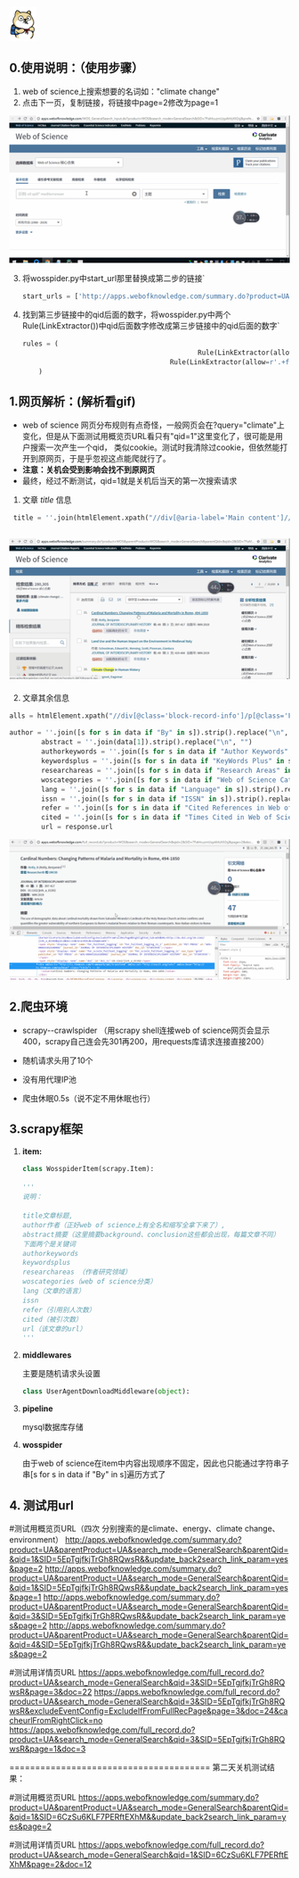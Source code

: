 <div align="left">
    <img src='.\images\IMG_1869.JPG' style="zoom:10%">
 </div>


## 0.使用说明：（使用步骤）

1. web of science上搜索想要的名词如："climate change"
2. 点击下一页，复制链接，将链接中page=2修改为page=1



![使用说明1](.\images\1.gif)

3. 将wosspider.py中start_url那里替换成第二步的链接`

   ```python
   start_urls = ['http://apps.webofknowledge.com/summary.do?product=UA&parentProduct=UA&search_mode=GeneralSearch&parentQid=&qid=3&SID=5EpTgjfkjTrGh8RQwsR&&update_back2search_link_param=yes&page=1']
   ```

   

4. 找到第三步链接中的qid后面的数字，将wosspider.py中两个Rule(LinkExtractor())中qid后面数字修改成第三步链接中的qid后面的数字`

   ```python
   rules = (
                   						       Rule(LinkExtractor(allow=r'.+summary.do\?.+&qid=3.+&page=\d'),follow=True),
                   						Rule(LinkExtractor(allow=r'.+full_record.do\?.+&qid=3.+&page=\d&doc=\d'), callback="parse_item", follow=True)
       )
   ```

   

## 1.网页解析：(解析看gif)

- web of science 网页分布规则有点奇怪，一般网页会在?query="climate"上变化，但是从下面测试用概览页URL看只有"qid=1"这里变化了，很可能是用户搜索一次产生一个qid，
  类似cookie。测试时我清除过cookie，但依然能打开到原网页，于是乎忽视这点能爬就行了。
- **注意：关机会受到影响会找不到原网页**
- 最终，经过不断测试，qid=1就是关机后当天的第一次搜索请求



1. 文章 *title* 信息

```python
 title = ''.join(htmlElement.xpath("//div[@aria-label='Main content']//div[@class='title']//text()"))
```



## ![title](.\images\2.gif)

2.  文章其余信息

```python
alls = htmlElement.xpath("//div[@class='block-record-info']/p[@class='FR_field']")
```

```python
author = ''.join([s for s in data if "By" in s]).strip().replace("\n", "")
        abstract = ''.join(data[1]).strip().replace("\n", "")
        authorkeywords = ''.join([s for s in data if "Author Keywords" in s]).strip().replace("\n", "")
        keywordsplus = ''.join([s for s in data if "KeyWords Plus" in s]).strip().replace("\n", "")
        researchareas = ''.join([s for s in data if "Research Areas" in s]).strip().replace("\n", "")
        woscategories = ''.join([s for s in data if "Web of Science Categories" in s]).strip().replace("\n", "")
        lang = ''.join([s for s in data if "Language" in s]).strip().replace("\n", "")
        issn = ''.join([s for s in data if "ISSN" in s]).strip().replace("\n", "")
        refer = ''.join([s for s in data if "Cited References in Web of Science Core Collection" in s]).strip().replace("\n", "")
        cited = ''.join([s for s in data if "Times Cited in Web of Science Core Collection" in s]).strip().replace("\n", "")
        url = response.url
```

![else](.\images\3.gif)

## 2.爬虫环境
- scrapy--crawlspider
  （用scrapy shell连接web of science网页会显示400，scrapy自己连会先301再200，用requests库请求连接直接200）

- 随机请求头用了10个

- 没有用代理IP池

- 爬虫休眠0.5s（说不定不用休眠也行）

  

## 3.scrapy框架

1. **item:**

   ```python
   class WosspiderItem(scrapy.Item):
   
   '''
   说明：
   
   title文章标题,
   author作者（正好web of science上有全名和缩写全拿下来了）,
   abstract摘要（这里摘要background、conclusion这些都会出现，每篇文章不同）
   下面两个是关键词
   authorkeywords
   keywordsplus 
   researchareas （作者研究领域）
   woscategories（web of science分类）
   lang（文章的语言）
   issn
   refer（引用别人次数）
   cited（被引次数）
   url（该文章的url）
   '''
   ```

2. **middlewares**

   主要是随机请求头设置

   ```python
   class UserAgentDownloadMiddleware(object):
   ```

3. **pipeline**

   mysql数据库存储

4. **wosspider**

   由于web of science在item中内容出现顺序不固定，因此也只能通过字符串子串[s for s in data if "By" in s]遍历方式了

## 4. 测试用url

#测试用概览页URL（四次 分别搜索的是climate、energy、climate change、environment）
http://apps.webofknowledge.com/summary.do?product=UA&parentProduct=UA&search_mode=GeneralSearch&parentQid=&qid=1&SID=5EpTgjfkjTrGh8RQwsR&&update_back2search_link_param=yes&page=2
http://apps.webofknowledge.com/summary.do?product=UA&parentProduct=UA&search_mode=GeneralSearch&parentQid=&qid=1&SID=5EpTgjfkjTrGh8RQwsR&&update_back2search_link_param=yes&page=1
http://apps.webofknowledge.com/summary.do?product=UA&parentProduct=UA&search_mode=GeneralSearch&parentQid=&qid=3&SID=5EpTgjfkjTrGh8RQwsR&&update_back2search_link_param=yes&page=2
http://apps.webofknowledge.com/summary.do?product=UA&parentProduct=UA&search_mode=GeneralSearch&parentQid=&qid=4&SID=5EpTgjfkjTrGh8RQwsR&&update_back2search_link_param=yes&page=2

#测试用详情页URL
https://apps.webofknowledge.com/full_record.do?product=UA&search_mode=GeneralSearch&qid=3&SID=5EpTgjfkjTrGh8RQwsR&page=3&doc=22
https://apps.webofknowledge.com/full_record.do?product=UA&search_mode=GeneralSearch&qid=3&SID=5EpTgjfkjTrGh8RQwsR&excludeEventConfig=ExcludeIfFromFullRecPage&page=3&doc=24&cacheurlFromRightClick=no
https://apps.webofknowledge.com/full_record.do?product=UA&search_mode=GeneralSearch&qid=3&SID=5EpTgjfkjTrGh8RQwsR&page=1&doc=3

=======================================
第二天关机测试结果：

#测试用概览页URL
https://apps.webofknowledge.com/summary.do?product=UA&parentProduct=UA&search_mode=GeneralSearch&parentQid=&qid=1&SID=6CzSu6KLF7PERftEXhM&&update_back2search_link_param=yes&page=2

#测试用详情页URL
https://apps.webofknowledge.com/full_record.do?product=UA&search_mode=GeneralSearch&qid=1&SID=6CzSu6KLF7PERftEXhM&page=2&doc=12